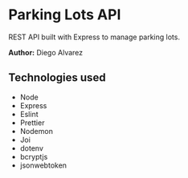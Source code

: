 # Parking Lots API

REST API built with Express to manage parking lots.

**Author:** Diego Alvarez

## Technologies used

- Node
- Express
- Eslint
- Prettier
- Nodemon
- Joi
- dotenv
- bcryptjs
- jsonwebtoken
